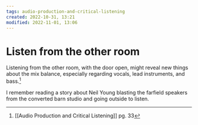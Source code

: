```yaml
---
tags: audio-production-and-critical-listening 
created: 2022-10-31, 13:21
modified: 2022-11-01, 13:06
---
```


# Listen from the other room
Listening from the other room, with the door open, might reveal new things about the mix balance, especially regarding vocals, lead instruments, and bass.[^1]

I remember reading a story about Neil Young blasting the farfield speakers from the converted barn studio and going outside to listen. 

[^1]: [[Audio Production and Critical Listening]] pg. 33